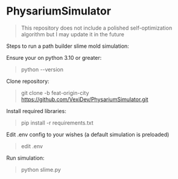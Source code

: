 # PhysariumSimulator

> This repository does not include a polished self-optimization algorithm but I may update it in the future

Steps to run a path builder slime mold simulation:

Ensure your on python 3.10 or greater:
> python --version

Clone repository:
> git clone -b feat-origin-city https://github.com/VexiDev/PhysariumSimulator.git

Install required libraries:
> pip install -r requirements.txt

Edit .env config to your wishes (a default simulation is preloaded)
> edit .env

Run simulation:
> python slime.py
